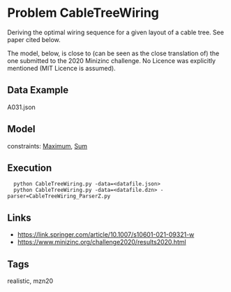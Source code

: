 # Problem CableTreeWiring

Deriving the optimal wiring sequence for a given layout of a cable tree.
See paper cited below.

The model, below, is close to (can be seen as the close translation of) the one submitted to the 2020 Minizinc challenge.
No Licence was explicitly mentioned (MIT Licence is assumed).

## Data Example
  A031.json

## Model
  constraints: [Maximum](http://pycsp.org/documentation/constraints/Maximum), [Sum](http://pycsp.org/documentation/constraints/Sum)

## Execution
```
  python CableTreeWiring.py -data=<datafile.json>
  python CableTreeWiring.py -data=<datafile.dzn> -parser=CableTreeWiring_ParserZ.py
```

## Links
  - https://link.springer.com/article/10.1007/s10601-021-09321-w
  - https://www.minizinc.org/challenge2020/results2020.html

## Tags
  realistic, mzn20
